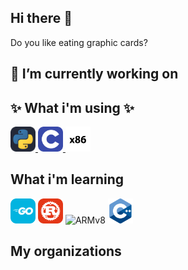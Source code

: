 ## Hi there 👋

Do you like eating graphic cards?

## 🔭 I’m currently working on

## ✨ What i'm using ✨
<div>
  <a href="https://www.python.org/"> 
    <img src="/icons/python.svg" width=40 title="py">
  <a/>
  <a href="https://www.gnu.org/software/gnu-c-manual/gnu-c-manual.html">
    <img src="/icons/c.svg" width=40 title="c">
  </a>
  <img src="/icons/x86.svg" width=40 title="x86">
</div>

## What i'm learning
<div>
  <img src="/icons/go.svg" width=40 title="go">
  <img src="/icons/rust.svg" width=40 title="rs">
  <img src="/icons/armv8.svg" witdh=40 title="ARMv8">
  <img src="/icons/cpp.svg" width=40 title="cpp">
</div>

## My organizations 
<div>
  <a href="https://github.com/PolyxUtils">
    <img src="">
  <a/>
</div>

<!-- <img src="https://github-readme-stats.vercel.app/api/top-langs/?username=bugxit&langs_count=8&theme=dark"> -->

<!--
**Bugxit/Bugxit** is a  _special_ ✨ repository because its `README.md` (this file) appears on your GitHub profile.

Here are some ideas to get you started:

-  ...
- 🌱 I’m currently learning ...
- 👯 I’m looking to collaborate on ...
- 🤔 I’m looking for help with ...
- 💬 Ask me about ...
- 📫 How to reach me: ...
- 😄 Pronouns: ...
- ⚡ Fun fact: ...
-->
